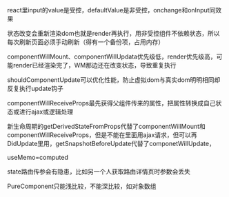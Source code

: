 react里input的value是受控，defaultValue是非受控，onchange和onInput同效果

状态改变会重新渲染dom也就是render再执行，用非受控组件不依赖状态，所以每次刷新页面必须手动刷新（得有一个备份项，占用内存）

componentWillMount、componentWillUpdata优先级低，render优先级高，可能render已经渲染完了，WM那边还在改变状态，导致重复执行

shouldComponentUpdate可以优化性能，防止虚拟dom与真实dom明明相同却反复执行update钩子

componentWillReceiveProps最先获得父组件传来的属性，把属性转换成自己状态或进行ajax或逻辑处理

新生命周期的getDerivedStateFromProps代替了componentWillMount和componentWillReceiveProps，但是不能在里面用ajax请求，但可以再DidUpdate里用，getSnapshotBeforeUpdate代替了componetWillUpdate，

useMemo=computed

state路由传参会有隐患，比如另一个人获取路由详情页时参数会丢失

PureComponent只能浅比较，不能深比较，如对象数组

